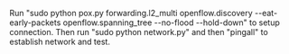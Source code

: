 Run "sudo python pox.py forwarding.l2_multi openflow.discovery --eat-early-packets openflow.spanning_tree --no-flood --hold-down" to setup connection.
Then run "sudo python network.py" and then "pingall" to establish network and test.
